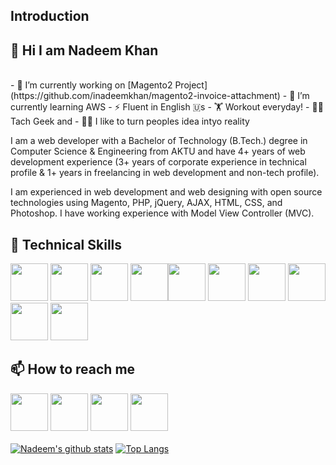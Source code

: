 ## Introduction
<h2>👋 Hi I am Nadeem Khan</h2><br>
- 🔭 I’m currently working on [Magento2 Project](https://github.com/inadeemkhan/magento2-invoice-attachment)
- 🌱 I’m currently learning AWS
- ⚡ Fluent in English 🇺s
- 🏋️ Workout everyday!
- 👨‍💻 Tach Geek and
- 🕵️‍♂️ I like to turn peoples idea intyo reality

I am a web developer with a Bachelor of Technology (B.Tech.) degree in Computer Science & Engineering from AKTU and have 4+ years of web development experience (3+ years of corporate experience in technical profile & 1+ years in freelancing in web development and non-tech profile).

I am experienced in web development and web designing with open source technologies using Magento, PHP, jQuery, AJAX, HTML, CSS, and Photoshop. I have working experience with Model View Controller (MVC).

<!-- [<img align="left" alt="LinkedIn" width="80" src="https://github.com/melanieshi0120/melanieshi0120/blob/master/linkedin.ico" />]( http://www.linkedin.com/in/inadeemkhan)
[<img align="left" alt="Medium" width="80" src="https://encrypted-tbn0.gstatic.com/images?q=tbn:ANd9GcRVU9UVlyTtLJwKZLzg8oTijM2qqqbvILD7mfSrESgesypA3PXhqxqefWre78y8JjvyCA&usqp=CAU" />](https://melaniesoek0120.medium.com)
[<img align="left" alt="1000hires" width="80" src="https://encrypted-tbn0.gstatic.com/images?q=tbn:ANd9GcSjPMXQQVE3e52WCYLP6w7rQ80oB_YmD3EcbVm4C0l-UBw9jiamFtYzr8Qy34SdJm843w&usqp=CAU" />](https://1000hires.com/candidates/466)
[<img align="left" alt="1000hires" width="80" src="https://encrypted-tbn0.gstatic.com/images?q=tbn:ANd9GcQpSLMXfJAfRxiBcN3Dm_yoSFwmOzabGHwqo7LwEheZUAdkSoO7lNsItEjpDo85TnMYrzc&usqp=CAU" />](https://1000hires.com/candidates/466)
<br /> -->

<h2>👀 Technical Skills</h2> 


<img src="https://img.pngio.com/circle-ecommerce-magento-programming-round-icon-icon-magento-png-512_512.png" width="60" height="60" />  <img src="https://pbs.twimg.com/profile_images/554530862453104641/xq5KwTA1.png" width="60" height="60" />  <img src="https://www.pngkey.com/png/full/550-5509803_js-logo-javascript-logo-circle-png.png" width="60" height="60" />  <img src="https://www.freepnglogos.com/uploads/logo-mysql-png/logo-mysql-mysql-logo-png-images-are-download-crazypng-21.png" width="60" height="60" /><img src="https://cdn.pixabay.com/photo/2017/08/05/11/16/logo-2582748_960_720.png" width="60" height="60" />  <img src="https://cdn.pixabay.com/photo/2017/08/05/11/16/logo-2582747_1280.png" width="60" height="60" />  <img src="https://cdn3.iconfinder.com/data/icons/popular-services-brands/512/github-512.png" width="60" height="60" />  <img src="https://static-00.iconduck.com/assets.00/bitbucket-icon-512x512-exmgeb8n.png" width="60" height="60" />
<img src="https://i.pinimg.com/originals/31/02/38/31023806400284920008d8ebd24a2218.png" width="60" height="60" />  <img src="https://techcrunch.com/wp-content/uploads/2013/08/canva-circle-logo.png?w=730&crop=1" width="60" height="60" />

<h2>📫 How to reach me </h2>

<a href="https://www.linkedin.com/in/nadeem-khan-b1ba18214/"><img src="https://cdn.iconscout.com/icon/free/png-512/linkedin-circle-1868976-1583140.png" width="60" height="60" /></a>  <a href="https://www.instagram.com/inadeem_kassar/"><img src="https://37degreescelsius.net/wp-content/uploads/2019/01/instagram-512.png" width="60" height="60" /></a>  <a href="+919717599422"><img src="https://cdn2.iconfinder.com/data/icons/social-messaging-ui-color-shapes-2-free/128/social-whatsapp-circle-512.png" width="60" height="60" /></a>  <a href="mail:khannadeem243@gmail.com"><img src="https://www.freepnglogos.com/uploads/logo-gmail-png/logo-gmail-png-for-gmail-email-client-mac-app-store-16.png" width="60" height="60" /></a> <br/><br/>
[![Nadeem's github stats](https://github-readme-stats.vercel.app/api?username=inadeemkhan&theme=default&show_icons=true)](https://github.com/inadeemkhan/github-readme-stats)  [![Top Langs](https://github-readme-stats.vercel.app/api/top-langs/?username=inadeemkhan&layout=compact)](https://github.com/inadeemkhan/github-readme-stats)

<!---
inadeemkhan/inadeemkhan is a ✨ special ✨ repository because its `README.md` (this file) appears on your GitHub profile.
You can click the Preview link to take a look at your changes.
--->
